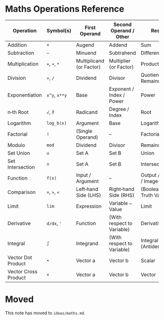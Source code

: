 # Maths Operations Reference

| Operation               | Symbol(s)                | First Operand                | Second Operand / Other         | Result                              |
|-------------------------|--------------------------|------------------------------|---------------------------------|-------------------------------------|
| Addition                | `+`                      | Augend                       | Addend                          | Sum                                 |
| Subtraction             | `–`                      | Minuend                      | Subtrahend                      | Difference                          |
| Multiplication          | `×`, `•`, `*`           | Multiplicand (or Factor)     | Multiplier (or Factor)          | Product                             |
| Division                | `÷`, `/`                 | Dividend                     | Divisor                         | Quotient (and Remainder)            |
| Exponentiation          | `x^y`, `x**y`            | Base                         | Exponent / Index / Power        | Power                               |
| n‑th Root               | `√`, `∛`                 | Radicand                     | Degree / Index                  | Root                                |
| Logarithm               | `log_b(x)`               | Argument                     | Base                            | Logarithm                           |
| Factorial               | `!`                      | (Single Operand)             | –                               | Factorial                           |
| Modulo                  | `mod`                    | Dividend                     | Divisor                         | Remainder                           |
| Set Union               | `∪`                      | Set A                        | Set B                           | Union                               |
| Set Intersection        | `∩`                      | Set A                        | Set B                           | Intersection                        |
| Function                | `f(x)`                   | Input / Argument             | –                               | Output / Value / Image              |
| Comparison              | `=`, `>`, `<`            | Left‑hand Side (LHS)         | Right‑hand Side (RHS)           | (Boolean) Truth Value               |
| Limit                   | `lim`                    | Expression                   | Variable `→` Value              | Limit                               |
| Derivative              | `d/dx`, `'`              | Function                     | (With respect to Variable)      | Derivative                          |
| Integral                | `∫`                      | Integrand                    | (With respect to Variable)      | Integral (Antiderivative)           |
| Vector Dot Product      | `•`                      | Vector a                     | Vector b                        | Scalar                              |
| Vector Cross Product    | `×`                      | Vector a                     | Vector b                        | Vector                              |

# Moved

This note has moved to `ideas/maths.md`.
